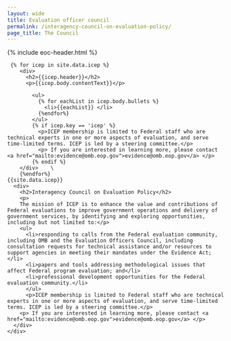```yaml
---
layout: wide
title: Evaluation officer council
permalink: /interagency-council-on-evaluation-policy/
page_title: The Council
---
```


<div class="usa-layout-docs">
  {% include eoc-header.html %}
  <div class="grid-container">
    <div class="grid-row grid-gap">

     {% for icep in site.data.icep %}
        <div>
          <h2>{{icep.header}}</h2>
          <p>{{icep.body.contentText}}</p>
          
            <ul>
              {% for eachList in icep.body.bullets %}
                <li>{{eachList}} </li>
              {%endfor%}
            </ul>
            {% if icep.key == 'icep' %}
              <p>ICEP membership is limited to Federal staff who are technical experts in one or more aspects of evaluation, and serve time-limited terms. ICEP is led by a steering committee.</p>
              <p> If you are interested in learning more, please contact <a href="mailto:evidence@omb.eop.gov">evidence@omb.eop.gov</a> </p>
            {% endif %}
        </div>    \
        {%endfor%}
    {{site.data.icep}}
      <div>
        <h2>Interagency Council on Evaluation Policy</h2>
        <p>
        The mission of ICEP is to enhance the value and contributions of Federal evaluations to improve government operations and delivery of government services, by identifying and exploring opportunities, including but not limited to:</p>
        <ul>
          <li>responding to calls from the Federal evaluation community, including OMB and the Evaluation Officers Council, including consultation requests for technical assistance and/or resources to support agencies in meeting their mandates under the Evidence Act; </li>
          <li>papers and tools addressing methodological issues that affect Federal program evaluation; and</li>
          <li>professional development opportunities for the Federal evaluation community.</li> 
          </ul>
          <p>ICEP membership is limited to Federal staff who are technical experts in one or more aspects of evaluation, and serve time-limited terms. ICEP is led by a steering committee.</p>
        <p> If you are interested in learning more, please contact <a href="mailto:evidence@omb.eop.gov">evidence@omb.eop.gov</a> </p>
      </div>
    </div>
  </div>
</div>